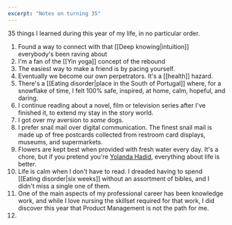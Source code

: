 ```yaml
---
excerpt: "Notes on turning 35"
---
```

35 things I learned during this year of my life, in no particular order.

1. Found a way to connect with that [[Deep knowing|intuition]] everybody's been raving about 
2. I'm a fan of the [[Yin yoga]] concept of the rebound
3. The easiest way to make a friend is by pacing yourself. 
4. Eventually we become our own perpetrators. It's a [[health]] hazard.
5. There's a [[Eating disorder|place in the South of Portugal]] where, for a snowflake of time, I felt 100% safe, inspired, at home, calm, hopeful, and daring.
6. I continue reading about a novel, film or television series after I've finished it, to extend my stay in the story world.
7. I got over my aversion to *some* dogs.
8. I prefer snail mail over digital communication. The finest snail mail is made up of free postcards collected from restroom card displays, museums, and supermarkets.
9. Flowers are kept best when provided with fresh water every day. It's a chore, but if you pretend you're [Yolanda Hadid](https://letmegooglethat.com/?q=Yolanda+Hadid+flowers), everything about life is better.
10. Life is calm when I don't have to read. I dreaded having to spend [[Eating disorder|six weeks]] without an assortment of bibles, and I didn't miss a single one of them.
11. One of the main aspects of my professional career has been knowledge work, and while I love nursing the skillset required for that work, I did discover this year that Product Management is not the path for me.
12. 
